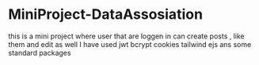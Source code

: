 # MiniProject-DataAssosiation

this is a mini project where user that are loggen in can create posts , like them and edit as well 
I have used 
jwt 
bcrypt 
cookies 
tailwind 
ejs 
ans some standard packages 
